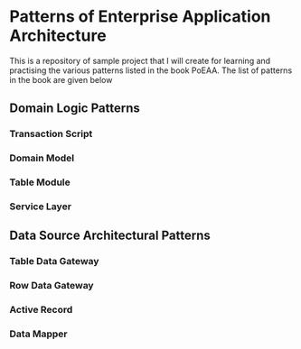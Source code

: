 # Patterns of Enterprise Application Architecture 
This is a repository of sample project that I will create for learning and practising the various patterns listed in the book PoEAA. The list of patterns in the book are given below

## Domain Logic Patterns
### Transaction Script
### Domain Model
### Table Module
### Service Layer

## Data Source Architectural Patterns
### Table Data Gateway
### Row Data Gateway
### Active Record
### Data Mapper
